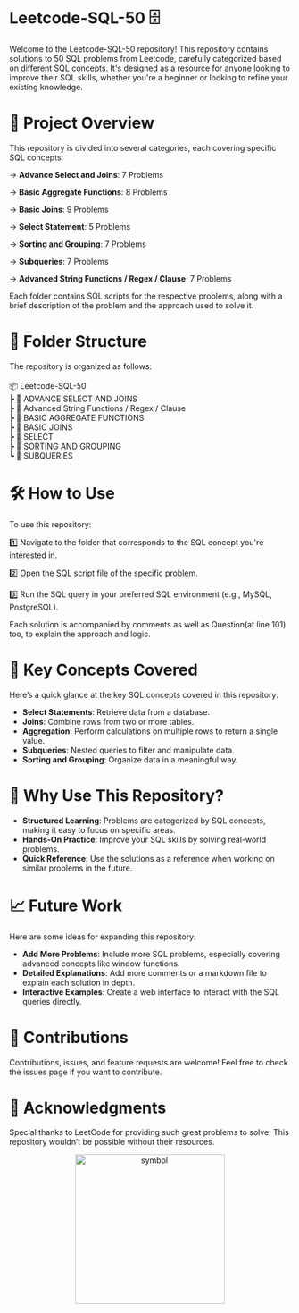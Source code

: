 # Leetcode-SQL-50 🗄️
Welcome to the Leetcode-SQL-50 repository! This repository contains solutions to 50 SQL problems from Leetcode, carefully categorized based on different SQL concepts. It's designed as a resource for anyone looking to improve their SQL skills, whether you're a beginner or looking to refine your existing knowledge.

# 🚀 Project Overview
This repository is divided into several categories, each covering specific SQL concepts:


→ <b>Advance Select and Joins</b>: 7 Problems <br>

→ <b>Basic Aggregate Functions</b>: 8 Problems <br>

→ <b>Basic Joins</b>: 9 Problems <br>

→ <b>Select Statement</b>: 5 Problems <br>

→ <b>Sorting and Grouping</b>: 7 Problems <br>

→ <b>Subqueries</b>: 7 Problems<br>

→ <b>Advanced String Functions / Regex / Clause</b>: 7 Problems <br>


Each folder contains SQL scripts for the respective problems, along with a brief description of the problem and the approach used to solve it.


# 📂 Folder Structure
The repository is organized as follows:
<br><br>
📦 Leetcode-SQL-50<br>
 ┣ 📂 ADVANCE SELECT AND JOINS<br>
 ┣ 📂 Advanced String Functions / Regex / Clause<br>
 ┣ 📂 BASIC AGGREGATE FUNCTIONS<br>
 ┣ 📂 BASIC JOINS<br>
 ┣ 📂 SELECT<br>
 ┣ 📂 SORTING AND GROUPING<br>
 ┗ 📂 SUBQUERIES<br>


# 🛠️ How to Use
To use this repository:

1️⃣ Navigate to the folder that corresponds to the SQL concept you're interested in.

2️⃣ Open the SQL script file of the specific problem.

3️⃣ Run the SQL query in your preferred SQL environment (e.g., MySQL, PostgreSQL).

Each solution is accompanied by comments as well as Question(at line 101) too, to explain the approach and logic.

# 🎯 Key Concepts Covered
Here’s a quick glance at the key SQL concepts covered in this repository:

- <b>Select Statements</b>: Retrieve data from a database.
- <b>Joins</b>: Combine rows from two or more tables.
- <b>Aggregation</b>: Perform calculations on multiple rows to return a single value.
- <b>Subqueries</b>: Nested queries to filter and manipulate data.
- <b>Sorting and Grouping</b>: Organize data in a meaningful way.

# 🌟 Why Use This Repository?

- <b>Structured Learning</b>: Problems are categorized by SQL concepts, making it easy to focus on specific areas.
- <b>Hands-On Practice</b>: Improve your SQL skills by solving real-world problems.
- <b>Quick Reference</b>: Use the solutions as a reference when working on similar problems in the future.

# 📈 Future Work
Here are some ideas for expanding this repository:

- <b>Add More Problems</b>: Include more SQL problems, especially covering advanced concepts like window functions.
- <b>Detailed Explanations</b>: Add more comments or a markdown file to explain each solution in depth.
- <b>Interactive Examples</b>: Create a web interface to interact with the SQL queries directly.

#  🤝 Contributions
Contributions, issues, and feature requests are welcome! Feel free to check the issues page if you want to contribute.

# 🙌 Acknowledgments
Special thanks to LeetCode for providing such great problems to solve. This repository wouldn’t be possible without their resources.

<p align="center">
  <img width="268" alt="symbol" src="https://github.com/HarshitLaloriya/SMS-Classification-Model/assets/153602422/aac7df32-7c7a-46ee-9fcf-84767bc0d029">
</p>
